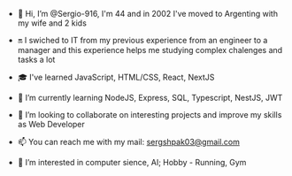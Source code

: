 - 👋 Hi, I’m @Sergio-916, I'm 44 and in 2002 I've moved to Argenting with my wife and 2 kids
- 🔛️ I swiched to IT from my previous experience from an engineer to a manager and this experience helps me studying complex chalenges and tasks a lot
- 🎓️ I've learned JavaScript, HTML/CSS, React, NextJS
- 🌱 I’m currently learning  NodeJS, Express, SQL, Typescript, NestJS, JWT
- 💞️ I’m looking to collaborate on interesting projects and improve my skills as Web Developer
- 📫 You can reach me with my mail: sergshpak03@gmail.com

- 👀 I’m interested in computer sience, AI; Hobby - Running, Gym

